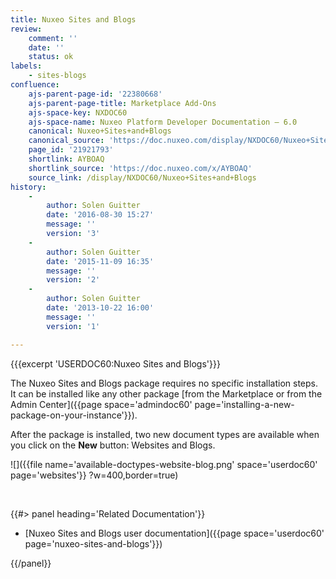 ```yaml
---
title: Nuxeo Sites and Blogs
review:
    comment: ''
    date: ''
    status: ok
labels:
    - sites-blogs
confluence:
    ajs-parent-page-id: '22380668'
    ajs-parent-page-title: Marketplace Add-Ons
    ajs-space-key: NXDOC60
    ajs-space-name: Nuxeo Platform Developer Documentation — 6.0
    canonical: Nuxeo+Sites+and+Blogs
    canonical_source: 'https://doc.nuxeo.com/display/NXDOC60/Nuxeo+Sites+and+Blogs'
    page_id: '21921793'
    shortlink: AYBOAQ
    shortlink_source: 'https://doc.nuxeo.com/x/AYBOAQ'
    source_link: /display/NXDOC60/Nuxeo+Sites+and+Blogs
history:
    - 
        author: Solen Guitter
        date: '2016-08-30 15:27'
        message: ''
        version: '3'
    - 
        author: Solen Guitter
        date: '2015-11-09 16:35'
        message: ''
        version: '2'
    - 
        author: Solen Guitter
        date: '2013-10-22 16:00'
        message: ''
        version: '1'

---
```

{{{excerpt 'USERDOC60:Nuxeo Sites and Blogs'}}}

The Nuxeo Sites and Blogs package requires no specific installation steps. It can be installed like any other package [from the Marketplace or from the Admin Center]({{page space='admindoc60' page='installing-a-new-package-on-your-instance'}}).

After the package is installed, two new document types are available when you click on the&nbsp;**New** button: Websites and Blogs.

![]({{file name='available-doctypes-website-blog.png' space='userdoc60' page='websites'}} ?w=400,border=true)

&nbsp;

<div class="row" data-equalizer data-equalize-on="medium"><div class="column medium-6">{{#> panel heading='Related Documentation'}}

*   [Nuxeo Sites and Blogs user documentation]({{page space='userdoc60' page='nuxeo-sites-and-blogs'}})

{{/panel}}</div><div class="column medium-6">

&nbsp;

</div></div>